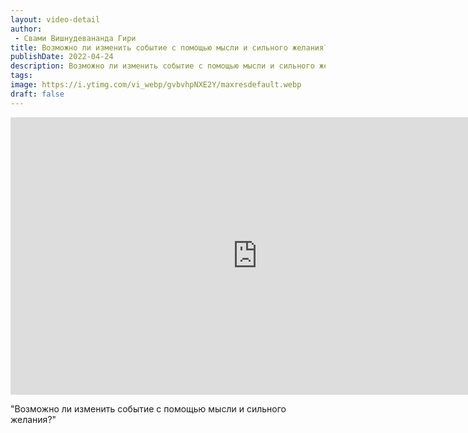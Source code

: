 ```yaml
---
layout: video-detail
author:
 - Свами Вишнудевананда Гири
title: Возможно ли изменить событие с помощью мысли и сильного желания?
publishDate: 2022-04-24
description: Возможно ли изменить событие с помощью мысли и сильного желания?. 
tags: 
image: https://i.ytimg.com/vi_webp/gvbvhpNXE2Y/maxresdefault.webp
draft: false
---
```


<iframe width="790" height="444" src="https://www.youtube.com/embed/gvbvhpNXE2Y" frameborder="0" allowfullscreen=""></iframe> 

  "Возможно ли изменить событие с помощью мысли и сильного желания?"

  

 